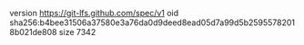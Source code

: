 version https://git-lfs.github.com/spec/v1
oid sha256:b4bee31506a37580e3a76da0d9deed8ead05d7a99d5b25955782018b021de808
size 7342
